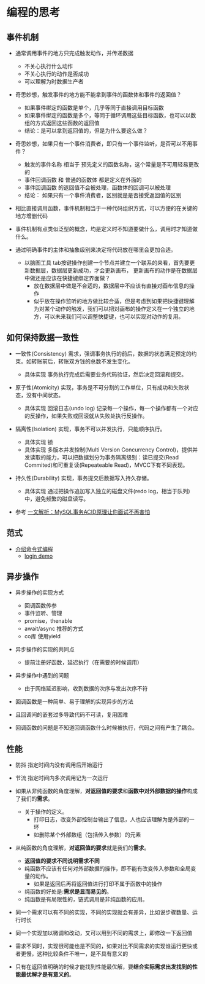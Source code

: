 # 编程的思考

## 事件机制

* 通常调用事件的地方只完成触发动作，并传递数据
  * 不关心执行什么动作
  * 不关心执行的动作是否成功
  * 可以理解为时数据生产者

* 奇思妙想，触发事件的地方能不能拿到事件的函数体和事件的返回值？
  * 如果事件绑定的函数是单个，几乎等同于直接调用目标函数
  * 如果事件绑定的函数是多个，等同于循环调用这些目标函数，也可以以数组的方式返回这些函数的返回值
  * 结论：是可以拿到返回值的，但是为什么要这么做？

* 奇思妙想，如果只有一个事件消费者，即只有一个事件监听，是否可以不用事件？
  * 触发的事件名称 相当于 预先定义的函数名称，这个常量是不可用轻易更改的
  * 事件回调函数 和 普通的函数体 都是定义在外面的
  * 事件回调函数 的返回值不会被处理，函数体的回调可以被处理
  * 结论： 如果只有一个事件消费者，区别就是是否接受返回值的区别

* 相比直接调用函数，事件机制相当于一种代码组织方式，可以方便的在关键的地方增删代码
* 事件机制有点类似泛型的概念，均是定义时不知道要做什么，调用时才知道做什么。
* 通过明确事件的主体和抽象级别来决定将代码放在哪里会更加合适。
  * 以脑图工具 tab按键操作创建一个节点并建立一个联系的来看，首先要更新数据层，数据层更新成功，才会更新画布， 更新画布的动作是在数据层中做还是应该在快捷键绑定界面做？
    * 放在数据层中做是不合适的，数据层中不应该有直接对画布信息的操作
    * 似乎放在操作监听的地方做比较合适，但是考虑到如果把快捷键理解为对某个动作的触发，我们可以把对画布的操作定义在一个独立的地方，可以未来我们可以调整快捷键，也可以实现对动作的复用。

## 如何保持数据一致性

* 一致性(Consistency) 需求，强调事务执行的前后，数据的状态满足预定的约束。如转账前后，转账双方钱的总数不发生变化。  
  * 具体实现 事务执行完成后需要业务代码验证，然后决定回滚和提交。
* 原子性(Atomicity) 实现，事务是不可分割的工作单位，只有成功和失败状态，没有中间状态。
  * 具体实现 回滚日志(undo log) 记录每一个操作，每一个操作都有一个对应的反操作，如果失败或回滚就从失败处执行反操作。
* 隔离性(Isolation) 实现，事务不可以并发执行，只能顺序执行。
  * 具体实现 锁
  * 具体实现 多版本并发控制(Multi Version Concurrency Control)，提供并发读取的能力，可以把数据划分为事务隔离级别：读已提交(Read Commited)和可重复读(Repeateable Read)，MVCC下有不同表现。
* 持久性(Durability) 实现，事务提交后数据写入持久存储。
  * 具体实现 通过把操作追加写入独立的磁盘文件(redo log，相当于队列)中，避免频繁的磁盘读写。

* 参考 [一文解析：MySQL事务ACID原理让你面试不再害怕](https://zhuanlan.zhihu.com/p/65438009)

## 范式

* [介绍命令式编程](http://codenugget.co/2015/03/05/declarative-vs-imperative-programming-web.html)
  * [login demo](https://jsfiddle.net/b00gizm/f011j2qo/1/)

## 异步操作

* 异步操作的实现方式
  * 回调函数传参
  * 事件监听、管理
  * promise，thenable
  * await/async 推荐的方式
  * co库 使用yield

* 异步操作的实现的共同点
  * 提前注册好函数，延迟执行（在需要的时候调用）

* 异步操作中遇到的问题
  * 由于网络延迟影响，收到数据的次序与发出次序不符

* 回调函数是一种简单、易于理解的实现异步的方法
* 且回调间的嵌套过多导致代码不可读，复用困难
* 回调函数的问题是不知道回调函数什么时候被执行，代码之间有产生了耦合。

## 性能

* 防抖 指定时间内没有调用后开始运行
* 节流 指定时间内多次调用记为一次运行

* 如果从非纯函数的角度理解，**对返回值的要求**和**函数中对外部数据的操作**构成了我们的**需求**。
  * 关于操作的定义。
    * 打印日志，改变外部控制台输出了信息，人也应该理解为是外部的一环
    * 如删除某个外部数组（包括传入参数）的元素

* 从纯函数的角度理解，**对返回值的要求**就是我们的**需求**。
  * **返回值的要求不同说明需求不同**
  * 纯函数不应该有任何对外部数据的操作，即不能有改变传入参数和全局变量的动作。
    * 如果是返回后再将返回值进行打印不属于函数中的操作
  * 纯函数的好处是:**需求是显而易见的**。
  * 纯函数是有局限性的，链式调用是非纯函数的应用。

* 同一个需求可以有不同的实现，不同的实现就会有差异，比如说步骤数量、运行时长
* 同一个实现加以微调和改动，又可以用到不同的需求上，即修改一下返回值
* 需求不同时，实现很可能也是不同的，如果对比不同需求的实现谁运行更快或者更慢，这种比较条件不唯一，是不具有意义的
* 只有在返回值明确的时候才能找到性能最优解，要**结合实际需求出发找到的性能最优解才是有意义的**。
